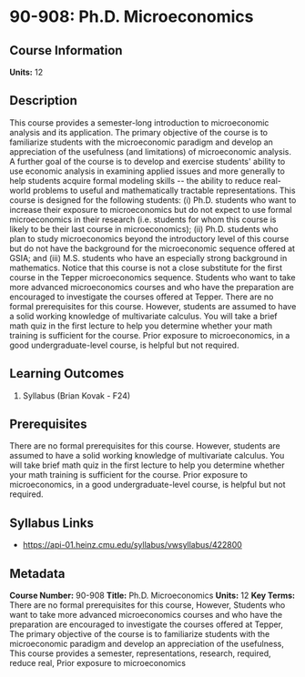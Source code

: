 # 90-908: Ph.D. Microeconomics

## Course Information

**Units:** 12

## Description

This course provides a semester-long introduction to microeconomic analysis and its application. The primary objective of the course is to familiarize students with the microeconomic paradigm and develop an appreciation of the usefulness (and limitations) of microeconomic analysis. A further goal of the course is to develop and exercise students' ability to use economic analysis in examining applied issues and more generally to help students acquire formal modeling skills -- the ability to reduce real-world problems to useful and mathematically tractable representations. This course is designed for the following students: (i) Ph.D. students who want to increase their exposure to microeconomics but do not expect to use formal microeconomics in their research (i.e. students for whom this course is likely to be their last course in microeconomics); (ii) Ph.D. students who plan to study microeconomics beyond the introductory level of this course but do not have the background for the microeconomic sequence offered at GSIA; and (iii) M.S. students who have an especially strong background in mathematics. Notice that this course is not a close substitute for the first course in the Tepper microeconomics sequence. Students who want to take more advanced microeconomics courses and who have the preparation are encouraged to investigate the courses offered at Tepper. There are no formal prerequisites for this course. However, students are assumed to have a solid working knowledge of multivariate calculus. You will take a brief math quiz in the first lecture to help you determine whether your math training is sufficient for the course. Prior exposure to microeconomics, in a good undergraduate-level course, is helpful but not required.

## Learning Outcomes

1. Syllabus (Brian Kovak - F24)

## Prerequisites

There are no formal prerequisites for this course. However, students are assumed to have a solid working knowledge of multivariate calculus. You will take brief math quiz in the first lecture to help you determine whether your math training is sufficient for the course. Prior exposure to microeconomics, in a good undergraduate-level course, is helpful but not required.

## Syllabus Links

* https://api-01.heinz.cmu.edu/syllabus/vwsyllabus/422800

## Metadata

**Course Number:** 90-908
**Title:** Ph.D. Microeconomics
**Units:** 12
**Key Terms:** There are no formal prerequisites for this course, However, Students who want to take more advanced microeconomics courses and who have the preparation are encouraged to investigate the courses offered at Tepper, The primary objective of the course is to familiarize students with the microeconomic paradigm and develop an appreciation of the usefulness, This course provides a semester, representations, research, required, reduce real, Prior exposure to microeconomics
